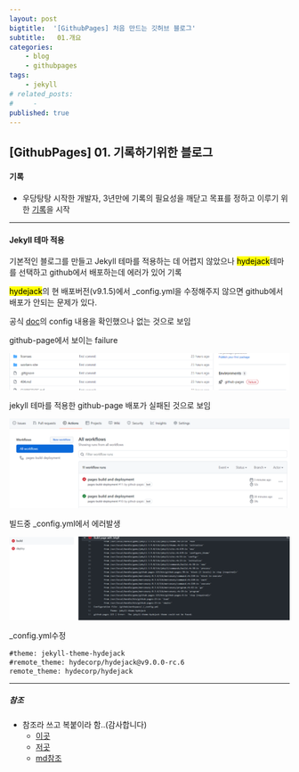 ```yaml
---
layout: post
bigtitle:  '[GithubPages] 처음 만드는 깃허브 블로그'
subtitle:   01.개요
categories:
    - blog
    - githubpages
tags:
    - jekyll
# related_posts:
#     - 
published: true
---
```


## [GithubPages] 01. 기록하기위한 블로그

#### 기록

* 우당탕탕 시작한 개발자, 3년만에 기록의 필요성을 깨닫고 목표를 정하고
  이루기 위한 <u>기록</u>을 시작
---

#### Jekyll 테마 적용

기본적인 블로그를 만들고 Jekyll 테마를 적용하는 데 어렵지 않았으나
<mark>hydejack</mark>테마를 선택하고 github에서 배포하는데 에러가 있어 기록

<mark>hydejack</mark>의 현 배포버전(v9.1.5)에서 _config.yml을 수정해주지 않으면 github에서 배포가
안되는 문제가 있다.

공식 [doc](https://hydecorp.github.io/hydejack-starter-kit/docs/config/)의  config 내용을 확인했으나 없는 것으로 보임

github-page에서 보이는 failure

![screenshot1](/assets/img/blog/githubpages/active_error.PNG)

jekyll 테마를 적용한 github-page 배포가 실패된 것으로 보임

![screenshot2](/assets/img/blog/githubpages/active_error_2.PNG)

빌드중 _config.yml에서 에러발생

![screenshot3](/assets/img/blog/githubpages/active_error_3.PNG)

_config.yml수정

```
#theme: jekyll-theme-hydejack
#remote_theme: hydecorp/hydejack@v9.0.0-rc.6
remote_theme: hydecorp/hydejack
```

---
##### 참조
  * 참조라 쓰고 복붙이라 함..(감사합니다)
    - [이곳](https://khw11044.github.io/)
    - [저곳](https://alpha-src.github.io/)
    - [md참조](https://heropy.blog/2017/09/30/markdown/)

